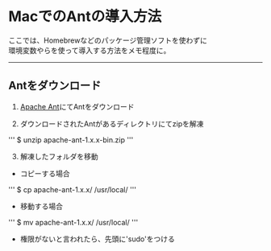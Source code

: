 # MacでのAntの導入方法
ここでは、Homebrewなどのパッケージ管理ソフトを使わずに  
環境変数やらを使って導入する方法をメモ程度に。

---

## Antをダウンロード

1. [Apache Ant](http://ant.apache.org/)にてAntをダウンロード

2. ダウンロードされたAntがあるディレクトリにてzipを解凍

'''
$ unzip apache-ant-1.x.x-bin.zip
'''

3. 解凍したフォルダを移動

* コピーする場合

'''
$ cp apache-ant-1.x.x/ /usr/local/
'''

* 移動する場合

'''
$ mv apache-ant-1.x.x/ /usr/local/
'''

* 権限がないと言われたら、先頭に'sudo'をつける